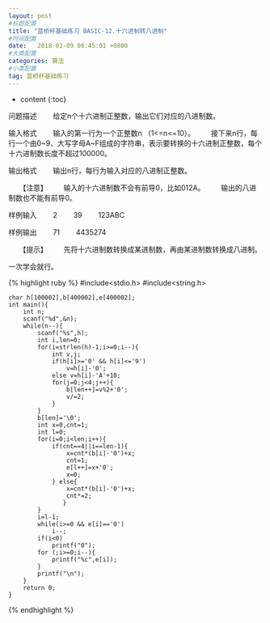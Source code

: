 ```yaml
---
layout: post
#标题配置
title: "蓝桥杯基础练习 BASIC-12.十六进制转八进制"
#时间配置
date:   2018-02-09 08:45:01 +0800
#大类配置
categories: 算法
#小类配置
tag: 蓝桥杯基础练习
---
```


* content
{:toc}
 

    
 
  
问题描述
　　给定n个十六进制正整数，输出它们对应的八进制数。

输入格式
　　输入的第一行为一个正整数n （1<=n<=10）。
　　接下来n行，每行一个由0~9、大写字母A~F组成的字符串，表示要转换的十六进制正整数，每个十六进制数长度不超过100000。

输出格式
　　输出n行，每行为输入对应的八进制正整数。

　　【注意】
　　输入的十六进制数不会有前导0，比如012A。
　　输出的八进制数也不能有前导0。

样例输入
　　2
　　39
　　123ABC

样例输出
　　71
　　4435274

　　【提示】
　　先将十六进制数转换成某进制数，再由某进制数转换成八进制。
  



一次学会就行。
  
  
  
  
  
{% highlight ruby %}
#include<stdio.h>
#include<string.h>

	char h[100002],b[400002],e[400002];
	int main(){
		int n;
		scanf("%d",&n);
		while(n--){
			scanf("%s",h);
			int i,len=0;
			for(i=strlen(h)-1;i>=0;i--){
				int v,j;
				if(h[i]>='0' && h[i]<='9')
					v=h[i]-'0';
				else v=h[i]-'A'+10;
				for(j=0;j<4;j++){
					b[len++]=v%2+'0';
					v/=2;
				}
			}
			b[len]='\0';
			int x=0,cnt=1;
			int l=0;
			for(i=0;i<len;i++){
				if(cnt==4||i==len-1){
					x=cnt*(b[i]-'0')+x;
					cnt=1;
					e[l++]=x+'0';
					x=0;
				} else{
					x=cnt*(b[i]-'0')+x;
					cnt*=2;
				   }
			}
			i=l-1;
			while(i>=0 && e[i]=='0')
				i--;
			if(i<0)
				printf("0");
			for (;i>=0;i--){
				printf("%c",e[i]);
			}
			printf("\n");
		}
		return 0;
	}

{% endhighlight %}